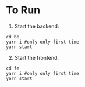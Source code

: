 # To Run

1. Start the backend: 
```
cd be
yarn i #only only first time 
yarn start
```

2. Start the frontend:
```
cd fe
yarn i #only only first time 
yarn start
```